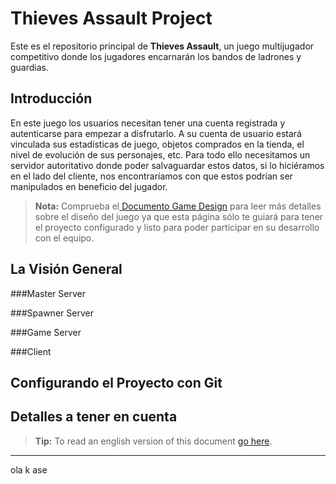 ﻿Thieves Assault Project
===================
Este es el repositorio principal de **Thieves Assault**, un juego multijugador competitivo donde los jugadores encarnarán los bandos de ladrones y guardias.

Introducción
----------

En este juego los usuarios necesitan tener una cuenta registrada y autenticarse para empezar a disfrutarlo. A su cuenta de usuario estará vinculada sus estadísticas de juego, objetos comprados en la tienda, el nivel de evolución de sus personajes, etc. Para todo ello necesitamos un servidor autoritativo donde poder salvaguardar estos datos, si lo hiciéramos en el lado del cliente, nos encontraríamos con que estos podrían ser manipulados en beneficio del jugador.

> **Nota:** Comprueba el[<i class="icon-gamepad"></i> Documento Game Design](http://github.com/) para leer más detalles sobre el diseño del juego ya que esta página sólo te guiará para tener el proyecto configurado y listo para poder participar en su desarrollo con el equipo.


La Visión General
----------

###Master Server

###Spawner Server

###Game Server

###Client



Configurando el Proyecto con Git
-------------

Detalles a tener en cuenta
-------------

> **Tip:** To read an english version of this document [go here](http://github.com/).

----------

ola k ase
